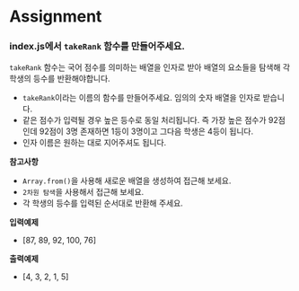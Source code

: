 # Assignment

### index.js에서 `takeRank` 함수를 만들어주세요.

`takeRank` 함수는 국어 점수를 의미하는 배열을 인자로 받아 배열의 요소들을 탐색해 각 학생의 등수를 반환해야합니다.

- `takeRank`이라는 이름의 함수를 만들어주세요. 임의의 숫자 배열을 인자로 받습니다.
- 같은 점수가 입력될 경우 높은 등수로 동일 처리됩니다. 즉 가장 높은 점수가 92점인데 92점이 3명 존재하면 1등이 3명이고 그다음 학생은 4등이 됩니다.
- 인자 이름은 원하는 대로 지어주셔도 됩니다.

**참고사항**
- `Array.from()`을 사용해 새로운 배열을 생성하여 접근해 보세요.
- `2차원 탐색`을 사용해서 접근해 보세요.
- 각 학생의 등수를 입력된 순서대로 반환해 주세요.

**입력예제**
- [87, 89, 92, 100, 76]

**출력예제**
- [4, 3, 2, 1, 5]

